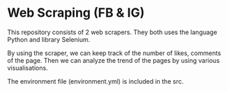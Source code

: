 # Web Scraping (FB & IG)

This repository consists of 2 web scrapers.
They both uses the language Python and library Selenium.

By using the scraper, we can keep track of the number of likes, comments of the page.
Then we can analyze the trend of the pages by using various visualisations.

The environment file (environment.yml) is included in the src.
